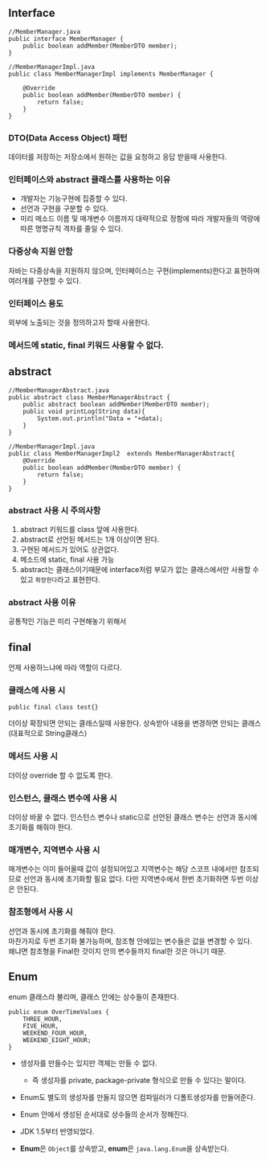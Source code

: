 ## Interface

~~~
//MemberManager.java
public interface MemberManager {
    public boolean addMember(MemberDTO member);
}

//MemberManagerImpl.java
public class MemberManagerImpl implements MemberManager {

    @Override
    public boolean addMember(MemberDTO member) {
        return false;
    }
}
~~~
### DTO(Data Access Object) 패턴
데이터를 저장하는 저장소에서 원하는 값을 요청하고 응답 받을때 사용한다.

### 인터페이스와 abstract 클래스를 사용하는 이유
- 개발자는 기능구현에 집중할 수 있다.
- 선언과 구현을 구분할 수 있다.
- 미리 메소드 이름 및 매개변수 이름까지 대략적으로 정함에 따라 개발자들의 역량에 따른 명명규칙 격차를 줄일 수 있다.

### 다중상속 지원 안함
자바는 다중상속을 지원하지 않으며, 인터페이스는 구현(implements)한다고 표현하며 여러개를 구현할 수 있다.

### 인터페이스 용도
외부에 노출되는 것을 정의하고자 할때 사용한다.

### 메서드에 static, final 키워드 사용할 수 없다.

## abstract
~~~
//MemberManagerAbstract.java
public abstract class MemberManagerAbstract {
    public abstract boolean addMember(MemberDTO member);
    public void printLog(String data){
        System.out.println("Data = "+data);
    }
}

//MemberManagerImpl.java
public class MemberManagerImpl2  extends MemberManagerAbstract{
    @Override
    public boolean addMember(MemberDTO member) {
        return false;
    }
}
~~~
### abstract 사용 시 주의사항
1. abstract 키워드를 class 앞에 사용한다.
2. abstract로 선언된 메서드는 1개 이상이면 된다.
3. 구현된 메서드가 있어도 상관없다.
4. 메소드에 static, final 사용 가능
5. abstract는 클래스이기때문에 interface처럼 부모가 없는 클래스에서만 사용할 수 있고 `확장한다`라고 표현한다.

### abstract 사용 이유
공통적인 기능은 미리 구현해놓기 위해서

## final
언제 사용하느냐에 따라 역할이 다르다.
### 클래스에 사용 시 
~~~
public final class test{}
~~~
더이상 확장되면 안되는 클래스일때 사용한다. 상속받아 내용을 변경하면 안되는 클래스(대표적으로 String클래스)

### 메서드 사용 시
더이상 override 할 수 없도록 한다.

### 인스턴스, 클래스 변수에 사용 시
더이상 바꿀 수 없다. 인스턴스 변수나 static으로 선언된 클래스 변수는 선언과 동시에 초기화를 해줘야 한다.

### 매개변수, 지역변수 사용 시
매개변수는 이미 들어올때 값이 설정되어있고 지역변수는 해당 스코프 내에서만 참조되므로 선언과 동시에 초기화할 필요 없다.
다만 지역변수에서 한번 초기화하면 두번 이상은 안된다.

### 참조형에서 사용 시
선언과 동시에 초기화를 해줘야 한다.<br>
마찬가지로 두번 초기화 불가능하며, 참조형 안에있는 변수들은 값을 변경할 수 있다.<br>
왜냐면 참조형을 Final한 것이지 안의 변수들까지 final한 것은 아니기 때문.

## Enum
enum 클래스라 불리며, 클래스 안에는 상수들이 존재한다.
~~~
public enum OverTimeValues {
    THREE_HOUR,
    FIVE_HOUR,
    WEEKEND_FOUR_HOUR,
    WEEKEND_EIGHT_HOUR;
}
~~~

- 생성자를 만들수는 있지만 객체는 만들 수 없다.
  - 즉 생성자를 private, package-private 형식으로 만들 수 있다는 말이다.
    
- Enum도 별도의 생성자를 만들지 않으면 컴파일러가 디폴트생성자를 만들어준다.
- Enum 안에서 생성된 순서대로 상수들의 순서가 정해진다.
- JDK 1.5부터 반영되었다.
- **Enum**은 `Object`를 상속받고, **enum**은 `java.lang.Enum`을 상속받는다.
